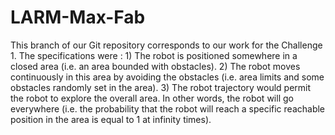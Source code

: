 # LARM-Max-Fab
This branch of our Git repository corresponds to our work for the Challenge 1.
The specifications were :
      1) The robot is positioned somewhere in a closed area (i.e. an area bounded with obstacles).
      2) The robot moves continuously in this area by avoiding the obstacles (i.e. area limits and some obstacles randomly set in the area).
      3) The robot trajectory would permit the robot to explore the overall area. In other words, the robot will go everywhere (i.e. the probability that the robot
      will reach a specific reachable position in the area is equal to 1 at infinity times).

